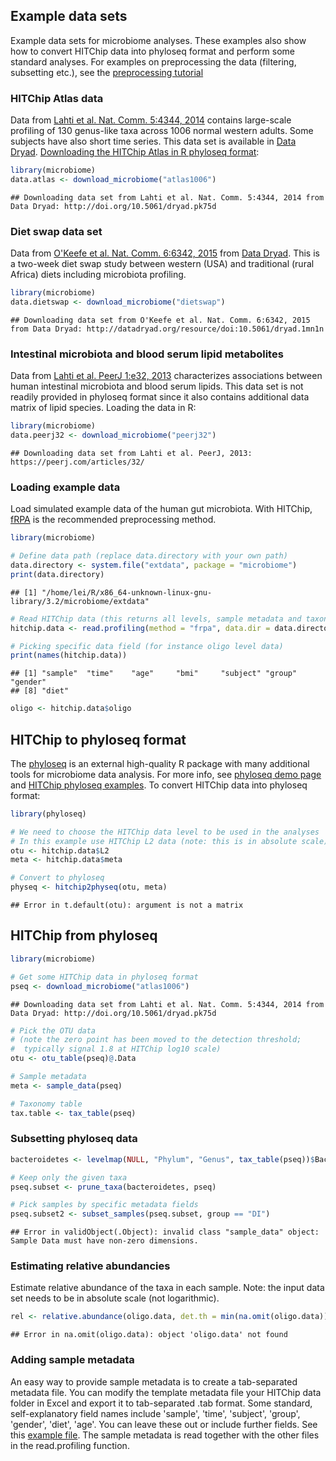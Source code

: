 ## Example data sets

Example data sets for microbiome analyses. These examples also show how to convert HITChip data into phyloseq format and perform some standard analyses. For examples on preprocessing the data (filtering, subsetting etc.), see the [preprocessing tutorial](Preprocessing.md)


### HITChip Atlas data 


Data from [Lahti et al. Nat. Comm. 5:4344, 2014](http://www.nature.com/ncomms/2014/140708/ncomms5344/full/ncomms5344.html) contains large-scale profiling of 130 genus-like taxa across 1006 normal western adults. Some subjects have also short time series. This data set is available in [Data Dryad](http://doi.org/10.5061/dryad.pk75d). [Downloading the HITChip Atlas in R phyloseq format](Atlas.md):


```r
library(microbiome)
data.atlas <- download_microbiome("atlas1006")
```

```
## Downloading data set from Lahti et al. Nat. Comm. 5:4344, 2014 from Data Dryad: http://doi.org/10.5061/dryad.pk75d
```


### Diet swap data set

Data from [O'Keefe et al. Nat. Comm. 6:6342, 2015](http://dx.doi.org/10.1038/ncomms7342) from [Data Dryad](http://dx.doi.org/10.5061/dryad.1mn1n). This is a two-week diet swap study between western (USA) and traditional (rural Africa) diets including microbiota profiling.


```r
library(microbiome)
data.dietswap <- download_microbiome("dietswap")
```

```
## Downloading data set from O'Keefe et al. Nat. Comm. 6:6342, 2015 from Data Dryad: http://datadryad.org/resource/doi:10.5061/dryad.1mn1n
```


### Intestinal microbiota and blood serum lipid metabolites

Data from [Lahti et al. PeerJ 1:e32, 2013](https://peerj.com/articles/32/) characterizes associations between human intestinal microbiota and blood serum lipids. This data set is not readily provided in phyloseq format since it also contains additional data matrix of lipid species. Loading the data in R:


```r
library(microbiome)
data.peerj32 <- download_microbiome("peerj32")
```

```
## Downloading data set from Lahti et al. PeerJ, 2013: https://peerj.com/articles/32/
```


### Loading example data

Load simulated example data of the human gut microbiota. With HITChip,
[fRPA](http://www.computer.org/csdl/trans/tb/2011/01/ttb2011010217-abs.html)
is the recommended preprocessing method. 


```r
library(microbiome)

# Define data path (replace data.directory with your own path)
data.directory <- system.file("extdata", package = "microbiome")
print(data.directory)
```

```
## [1] "/home/lei/R/x86_64-unknown-linux-gnu-library/3.2/microbiome/extdata"
```

```r
# Read HITChip data (this returns all levels, sample metadata and taxonomy)
hitchip.data <- read.profiling(method = "frpa", data.dir = data.directory)

# Picking specific data field (for instance oligo level data)
print(names(hitchip.data))
```

```
## [1] "sample"  "time"    "age"     "bmi"     "subject" "group"   "gender" 
## [8] "diet"
```

```r
oligo <- hitchip.data$oligo
```


## HITChip to phyloseq format

The [phyloseq](https://github.com/joey711/phyloseq) is an external high-quality R package with many additional tools for microbiome data analysis. For more info, see [phyloseq demo page](http://joey711.github.io/phyloseq-demo/) and [HITChip phyloseq examples](Phyloseq.md). To convert HITChip data into phyloseq format:


```r
library(phyloseq)

# We need to choose the HITChip data level to be used in the analyses
# In this example use HITChip L2 data (note: this is in absolute scale)
otu <- hitchip.data$L2
meta <- hitchip.data$meta

# Convert to phyloseq
physeq <- hitchip2physeq(otu, meta)
```

```
## Error in t.default(otu): argument is not a matrix
```


## HITChip from phyloseq


```r
library(microbiome)

# Get some HITChip data in phyloseq format
pseq <- download_microbiome("atlas1006")
```

```
## Downloading data set from Lahti et al. Nat. Comm. 5:4344, 2014 from Data Dryad: http://doi.org/10.5061/dryad.pk75d
```

```r
# Pick the OTU data
# (note the zero point has been moved to the detection threshold;
#  typically signal 1.8 at HITChip log10 scale)
otu <- otu_table(pseq)@.Data

# Sample metadata
meta <- sample_data(pseq)

# Taxonomy table
tax.table <- tax_table(pseq)
```

### Subsetting phyloseq data


```r
bacteroidetes <- levelmap(NULL, "Phylum", "Genus", tax_table(pseq))$Bacteroidetes

# Keep only the given taxa 
pseq.subset <- prune_taxa(bacteroidetes, pseq)

# Pick samples by specific metadata fields
pseq.subset2 <- subset_samples(pseq.subset, group == "DI")
```

```
## Error in validObject(.Object): invalid class "sample_data" object: Sample Data must have non-zero dimensions.
```

### Estimating relative abundancies

Estimate relative abundance of the taxa in each sample. Note: the
input data set needs to be in absolute scale (not logarithmic).


```r
rel <- relative.abundance(oligo.data, det.th = min(na.omit(oligo.data)))
```

```
## Error in na.omit(oligo.data): object 'oligo.data' not found
```


### Adding sample metadata

An easy way to provide sample metadata is to create a tab-separated metadata file. You can modify the template metadata file your HITChip data folder in Excel and export it to tab-separated .tab format. Some standard, self-explanatory field names include 'sample', 'time', 'subject', 'group', 'gender', 'diet', 'age'. You can leave these out or include further fields. See this [example file](https://raw.github.com/microbiome/microbiome/master/inst/extdata/metadata.xls). The sample metadata is read together with the other files in the read.profiling function.


<!--
### Long-term follow-up time series (David et al. 2014)

The data set from [David et al. Genome Biology 2014, 15:R89](http://genomebiology.com/2014/15/7/R89):


```r
library(microbiome)
data.david2014 <- download_microbiome("david2014")
```
-->


